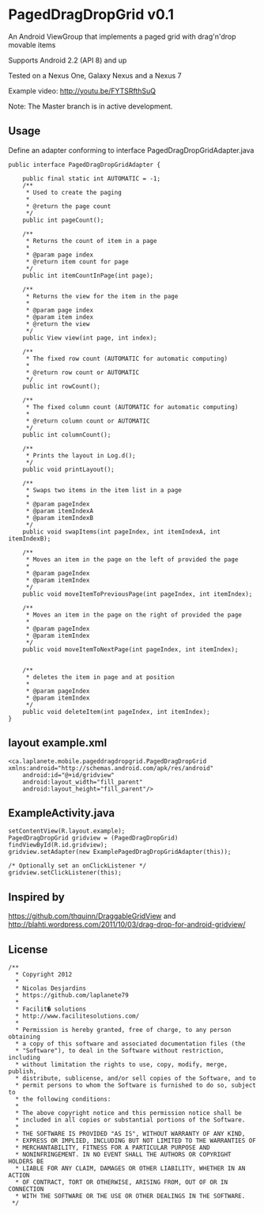 PagedDragDropGrid v0.1
=================

An Android ViewGroup that implements a paged grid with drag'n'drop movable items

Supports Android 2.2 (API 8) and up

Tested on a Nexus One, Galaxy Nexus and a Nexus 7

Example video: http://youtu.be/FYTSRfthSuQ


Note: The Master branch is in active development.

Usage
-----

Define an adapter conforming to interface PagedDragDropGridAdapter.java

	public interface PagedDragDropGridAdapter {
	
		public final static int AUTOMATIC = -1; 
		/**
		 * Used to create the paging
		 * 
		 * @return the page count
		 */
		public int pageCount();
	
		/**
		 * Returns the count of item in a page
		 * 
		 * @param page index
		 * @return item count for page
		 */
		public int itemCountInPage(int page);
		
		/**
		 * Returns the view for the item in the page
		 * 
		 * @param page index
		 * @param item index
		 * @return the view 
		 */
		public View view(int page, int index);
		
		/**
		 * The fixed row count (AUTOMATIC for automatic computing)
		 * 
		 * @return row count or AUTOMATIC
		 */
		public int rowCount();
		
		/**
		 * The fixed column count (AUTOMATIC for automatic computing)
		 * 
		 * @return column count or AUTOMATIC
		 */
		public int columnCount();
	
		/**
		 * Prints the layout in Log.d();
		 */
		public void printLayout();
	
		/**
		 * Swaps two items in the item list in a page
		 * 
		 * @param pageIndex
		 * @param itemIndexA
		 * @param itemIndexB
		 */
		public void swapItems(int pageIndex, int itemIndexA, int itemIndexB);
	
		/**
		 * Moves an item in the page on the left of provided the page
		 * 
		 * @param pageIndex
		 * @param itemIndex
		 */
		public void moveItemToPreviousPage(int pageIndex, int itemIndex);
	
		/**
		 * Moves an item in the page on the right of provided the page
		 * 
		 * @param pageIndex
		 * @param itemIndex
		 */
		public void moveItemToNextPage(int pageIndex, int itemIndex);
	
		
		/**
		 * deletes the item in page and at position
		 * 
		 * @param pageIndex
		 * @param itemIndex
		 */
		public void deleteItem(int pageIndex, int itemIndex);
	}
	

layout example.xml
----------
	<ca.laplanete.mobile.pageddragdropgrid.PagedDragDropGrid xmlns:android="http://schemas.android.com/apk/res/android"
    	android:id="@+id/gridview"
    	android:layout_width="fill_parent"
    	android:layout_height="fill_parent"/>
    
    
ExampleActivity.java
-------------
	setContentView(R.layout.example);
	PagedDragDropGrid gridview = (PagedDragDropGrid) findViewById(R.id.gridview);		
	gridview.setAdapter(new ExamplePagedDragDropGridAdapter(this));
	
	/* Optionally set an onClickListener */
	gridview.setClickListener(this);

Inspired by
-----------

https://github.com/thquinn/DraggableGridView
and
http://blahti.wordpress.com/2011/10/03/drag-drop-for-android-gridview/

License
-------

	/**
 	  * Copyright 2012 
 	  * 
 	  * Nicolas Desjardins  
 	  * https://github.com/laplanete79
 	  * 
 	  * Facilit� solutions
 	  * http://www.facilitesolutions.com/
 	  * 
 	  * Permission is hereby granted, free of charge, to any person obtaining
 	  * a copy of this software and associated documentation files (the
 	  * "Software"), to deal in the Software without restriction, including
 	  * without limitation the rights to use, copy, modify, merge, publish,
 	  * distribute, sublicense, and/or sell copies of the Software, and to
 	  * permit persons to whom the Software is furnished to do so, subject to
 	  * the following conditions:
 	  * 
 	  * The above copyright notice and this permission notice shall be
 	  * included in all copies or substantial portions of the Software.
 	  * 
 	  * THE SOFTWARE IS PROVIDED "AS IS", WITHOUT WARRANTY OF ANY KIND,
 	  * EXPRESS OR IMPLIED, INCLUDING BUT NOT LIMITED TO THE WARRANTIES OF
 	  * MERCHANTABILITY, FITNESS FOR A PARTICULAR PURPOSE AND
	  * NONINFRINGEMENT. IN NO EVENT SHALL THE AUTHORS OR COPYRIGHT HOLDERS BE
 	  * LIABLE FOR ANY CLAIM, DAMAGES OR OTHER LIABILITY, WHETHER IN AN ACTION
 	  * OF CONTRACT, TORT OR OTHERWISE, ARISING FROM, OUT OF OR IN CONNECTION
 	  * WITH THE SOFTWARE OR THE USE OR OTHER DEALINGS IN THE SOFTWARE.
	 */
